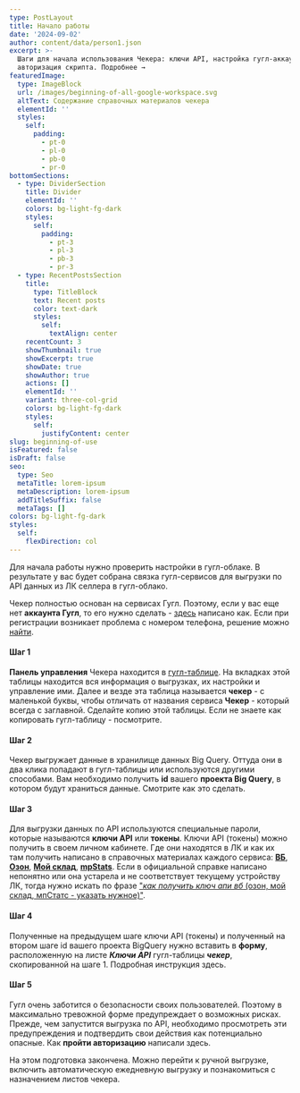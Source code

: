 ```yaml
---
type: PostLayout
title: Начало работы
date: '2024-09-02'
author: content/data/person1.json
excerpt: >-
  Шаги для начала использования Чекера: ключи API, настройка гугл-аккаунта и
  авторизация скрипта. Подробнее →
featuredImage:
  type: ImageBlock
  url: /images/beginning-of-all-google-workspace.svg
  altText: Содержание справочных материалов чекера
  elementId: ''
  styles:
    self:
      padding:
        - pt-0
        - pl-0
        - pb-0
        - pr-0
bottomSections:
  - type: DividerSection
    title: Divider
    elementId: ''
    colors: bg-light-fg-dark
    styles:
      self:
        padding:
          - pt-3
          - pl-3
          - pb-3
          - pr-3
  - type: RecentPostsSection
    title:
      type: TitleBlock
      text: Recent posts
      color: text-dark
      styles:
        self:
          textAlign: center
    recentCount: 3
    showThumbnail: true
    showExcerpt: true
    showDate: true
    showAuthor: true
    actions: []
    elementId: ''
    variant: three-col-grid
    colors: bg-light-fg-dark
    styles:
      self:
        justifyContent: center
slug: beginning-of-use
isFeatured: false
isDraft: false
seo:
  type: Seo
  metaTitle: lorem-ipsum
  metaDescription: lorem-ipsum
  addTitleSuffix: false
  metaTags: []
colors: bg-light-fg-dark
styles:
  self:
    flexDirection: col
---
```

Для начала работы нужно проверить настройки в гугл-облаке. В результате у вас будет собрана связка гугл-сервисов для выгрузки по API данных из ЛК селлера в гугл-облако.

Чекер полностью основан на сервисах Гугл. Поэтому, если у вас еще нет **аккаунта Гугл**, то его нужно сделать - [здесь](https://support.google.com/accounts/answer/27441?hl=ru-ru) написано как. Если при регистрации возникает проблема с номером телефона, решение можно [найти](https://ya.ru/search/?text=%D0%BA%D0%B0%D0%BA+%D0%B7%D0%B0%D1%80%D0%B5%D0%B3%D0%B8%D1%81%D1%82%D1%80%D0%B8%D1%80%D0%BE%D0%B2%D0%B0%D1%82%D1%8C%D1%81%D1%8F+%D0%B2+%D0%B3%D1%83%D0%B3%D0%BB+%D0%B1%D0%B5%D0%B7+%D0%BD%D0%BE%D0%BC%D0%B5%D1%80%D0%B0+%D1%82%D0%B5%D0%BB%D0%B5%D1%84%D0%BE%D0%BD%D0%B0\&lr=74\&src=suggest_B).

#### Шаг 1

**Панель управления** Чекера находится в [гугл-таблице](https://drive.google.com/drive/folders/1JNmo9hfAaHSG5rrB1q1dLnCd_JYsq1f8?usp=drive_link). На вкладках этой таблицы находится вся информация о выгрузках, их настройки и управление ими. Далее и везде эта таблица называется **чекер** - с маленькой буквы, чтобы отличать от названия сервиса **Чекер** - который всегда с заглавной. Сделайте копию этой таблицы. Если не знаете как копировать гугл-таблицу - посмотрите.

#### Шаг 2

Чекер выгружает данные в хранилище данных Big Query. Оттуда они в два клика попадают в гугл-таблицы или используются другими способами. Вам необходимо получить **id** вашего **проекта Big Query**, в котором будут храниться данные. Смотрите как это сделать.

#### Шаг 3

Для выгрузки данных по API используются специальные пароли, которые называются **ключи API** или **токены**. Ключи API (токены) можно получить в своем личном кабинете. Где они находятся в ЛК и как их там получить написано в справочных материалах каждого сервиса: [**ВБ**](https://openapi.wildberries.ru/general/authorization/ru/?ysclid=m0lqy3a2ib366798734), [**Озон**](https://seller-edu.ozon.ru/api-ozon/how-to-api), [**Мой склад**](https://dev.moysklad.ru/doc/api/remap/1.2/?ysclid=m0lr4f4lqp670379825#mojsklad-json-api), [**mpStats**](https://mpstats.io/integrations). Если в официальной справке написано непонятно или она устарела и не соответствует текущему устройству ЛК, тогда нужно искать по фразе ["*как получить ключ апи вб* (озон, мой склад, мпСтатс - указать нужное)"](https://ya.ru/search/?text=%D0%BA%D0%B0%D0%BA+%D0%BF%D0%BE%D0%BB%D1%83%D1%87%D0%B8%D1%82%D1%8C+%D0%BA%D0%BB%D1%8E%D1%87+%D0%B0%D0%BF%D0%B8+%D0%B2%D0%B1\&lr=74).

#### Шаг 4

Полученные на предыдущем шаге ключи API (токены) и полученный на втором шаге id вашего проекта BigQuery нужно вставить в **форму**, расположенную на листе ***Ключи API*** гугл-таблицы ***чекер***, скопированной на шаге 1. Подробная инструкция здесь.

#### Шаг 5

Гугл очень заботится о безопасности своих пользователей. Поэтому в максимально тревожной форме предупреждает о возможных рисках. Прежде, чем запустится выгрузка по API, необходимо просмотреть эти предупреждения и подтвердить свои действия как потенциально опасные. Как **пройти авторизацию** написали здесь.

На этом подготовка закончена. Можно перейти к ручной выгрузке, включить автоматическую ежедневную выгрузку и познакомиться с назначением листов чекера.
